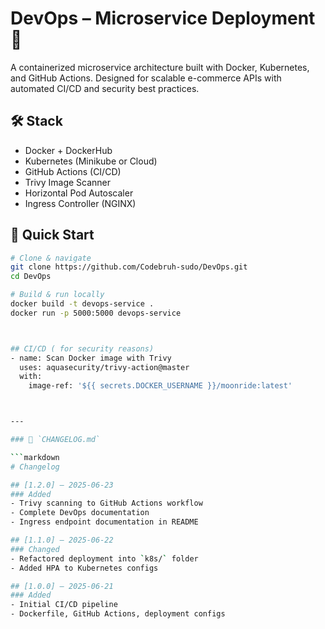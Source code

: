 # DevOps – Microservice Deployment 🚀

A containerized microservice architecture built with Docker, Kubernetes, and GitHub Actions. Designed for scalable e-commerce APIs with automated CI/CD and security best practices.

## 🛠️ Stack
- Docker + DockerHub
- Kubernetes (Minikube or Cloud)
- GitHub Actions (CI/CD)
- Trivy Image Scanner
- Horizontal Pod Autoscaler
- Ingress Controller (NGINX)

## 🚀 Quick Start

```bash
# Clone & navigate
git clone https://github.com/Codebruh-sudo/DevOps.git
cd DevOps

# Build & run locally
docker build -t devops-service .
docker run -p 5000:5000 devops-service



## CI/CD ( for security reasons)
- name: Scan Docker image with Trivy
  uses: aquasecurity/trivy-action@master
  with:
    image-ref: '${{ secrets.DOCKER_USERNAME }}/moonride:latest'



---

### 📓 `CHANGELOG.md`

```markdown
# Changelog

## [1.2.0] – 2025-06-23
### Added
- Trivy scanning to GitHub Actions workflow
- Complete DevOps documentation
- Ingress endpoint documentation in README

## [1.1.0] – 2025-06-22
### Changed
- Refactored deployment into `k8s/` folder
- Added HPA to Kubernetes configs

## [1.0.0] – 2025-06-21
### Added
- Initial CI/CD pipeline
- Dockerfile, GitHub Actions, deployment configs

